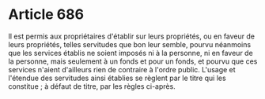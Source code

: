 # Article 686

Il est permis aux propriétaires d'établir sur leurs propriétés, ou en faveur de leurs propriétés, telles servitudes que bon leur semble, pourvu néanmoins que les services établis ne soient imposés ni à la personne, ni en faveur de la personne, mais seulement à un fonds et pour un fonds, et pourvu que ces services n'aient d'ailleurs rien de contraire à l'ordre public.   L'usage et l'étendue des servitudes ainsi établies se règlent par le titre qui les constitue ; à défaut de titre, par les règles ci-après.